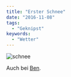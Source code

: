 ```yaml
---
title: "Erster Schnee"
date: "2016-11-08"
tags:
  - "Geknipst"
keywords:
  - "Wetter"
---
```


![schnee](/images/schnee-1024x768.jpg)

Auch bei [Ben](http://anmutunddemut.de/2016/11/07/erster-schnee.html).
